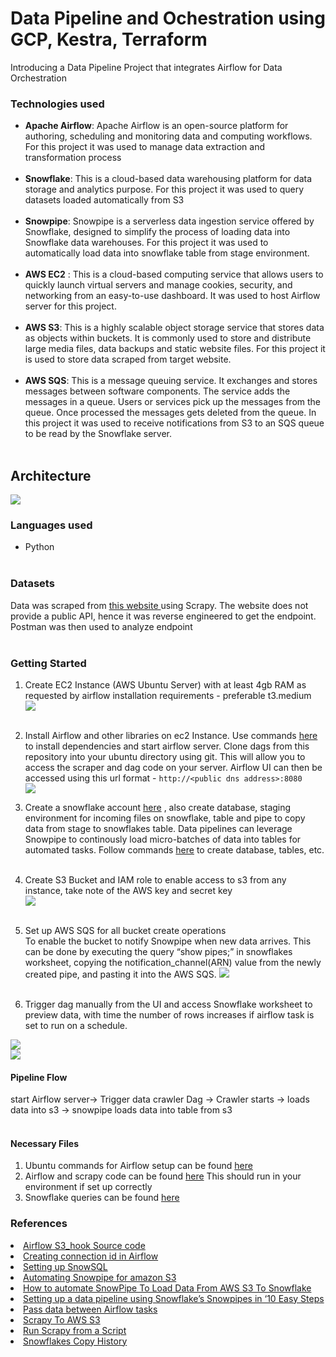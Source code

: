 # Data Pipeline and Ochestration using GCP, Kestra, Terraform
Introducing a Data Pipeline Project that integrates Airflow for Data Orchestration <br>

### Technologies used
- <b>Apache Airflow</b>: Apache Airflow is an open-source platform for authoring, scheduling and monitoring data and computing workflows. For this project it was used to manage data extraction and transformation process<br><br>
- <b>Snowflake</b>: This is a cloud-based data warehousing platform for data storage and analytics purpose. For this project it was used to query datasets loaded automatically from S3<br><br>
- <b>Snowpipe</b>:   Snowpipe is a serverless data ingestion service offered by Snowflake, designed to simplify the process of loading data into Snowflake data warehouses. For this project it was used to automatically load data into snowflake table from stage environment.<br><br>
- <b>AWS EC2</b> : This is a cloud-based computing service that allows users to quickly launch virtual servers and manage cookies, security, and networking from an easy-to-use dashboard. It was used to host Airflow server for this project.<br><br>
- <b>AWS S3</b>: This is a highly scalable object storage service that stores data as objects within buckets. It is commonly used to store and distribute large media files, data backups and static website files. For this project it is used to store data scraped from target website. <br><br>
- <b>AWS SQS</b>: This is a message queuing service. It exchanges and stores messages between software components. The service adds the messages in a queue. Users or services pick up the messages from the queue. Once processed the messages gets deleted from the queue. In this project it was used to receive notifications from S3 to an SQS queue to be read by the Snowflake server. <br><br>


## Architecture
<img src="readme_images/architecture.png">
<br>

### Languages used
- Python
<br><br>

### Datasets
Data was scraped from <a href="https://rewardsforjustice.net/index/?jsf=jet-engine:rewards-grid&tax=crime-category:1070%2C1071%2C1073%2C1072%2C1074">this website </a> using Scrapy.
The website does not provide a public API, hence it was reverse engineered to get the endpoint. Postman was then used to analyze endpoint <br><br>

### Getting Started
1. Create EC2 Instance (AWS Ubuntu Server) with at least 4gb RAM as requested by airflow installation requirements - preferable t3.medium<br>
<img src='readme_images/instance.png'><br><br>
    
2. Install Airflow and other libraries on ec2 Instance. Use commands <a href="https://github.com/priye-1/airflow_data_pipeline/blob/master/ubuntu_commands.sh">here</a> to install dependencies and start airflow server. Clone dags from this repository into your ubuntu directory using git. This will allow you to access the scraper and dag code on your server. Airflow UI can then be accessed using this url format - `http://<public dns address>:8080`<br>
<img src='readme_images/airflow.png'><br>

3. Create a snowflake account <a href="https://signup.snowflake.com/">here</a> , also create database, staging environment for incoming files on snowflake, table and pipe to copy data from stage to snowflakes table. Data pipelines can leverage Snowpipe to continously load micro-batches of data into tables for automated tasks. Follow commands <a href="https://github.com/priye-1/airflow_data_pipeline/blob/master/snowflakes_queries.sql">here</a> to create database, tables, etc.
<br><br>

4. Create S3 Bucket and IAM role to enable access to s3 from any instance, take note of the AWS key and secret key <br>
<img src='readme_images/s3.png'><br><br>

5. Set up AWS SQS for all bucket create operations<br> To enable the bucket to notify Snowpipe when new data arrives. This can be done by executing the query “show pipes;” in snowflakes worksheet, copying the notification_channel(ARN) value from the newly created pipe, and pasting it into the AWS SQS.
<img src='readme_images/event.png'><br><br>

6. Trigger dag manually from the UI and access Snowflake worksheet to preview data, with time the number of rows increases if airflow task is set to run on a schedule.<br>
<img src='readme_images/pipeline.png'>
<br>
<img src='readme_images/snowflakes.png'>
<br>

#### Pipeline Flow
start Airflow server-> Trigger data crawler Dag -> Crawler starts -> loads data into s3 ->   snowpipe loads data into table from s3 <br><br>

#### Necessary Files
1. Ubuntu commands for Airflow setup can be found <a href="https://github.com/priye-1/airflow_data_pipeline/blob/master/ubuntu_commands.sh">here</a>
2. Airflow and scrapy code can be found  <a href="https://github.com/priye-1/airflow_data_pipeline/tree/master/dags">here</a> This should run in your environment if set up correctly
3. Snowflake queries can be found <a href="https://github.com/priye-1/airflow_data_pipeline/blob/master/snowflakes_queries.sql">here</a>


### References
<li><a href="https://airflow.apache.org/docs/apache-airflow/1.10.4/_modules/airflow/hooks/S3_hook.html#S3Hook.check_for_key">Airflow S3_hook Source code</a></li>
<li><a href="https://towardsdatascience.com/apache-airflow-for-data-science-how-to-upload-files-to-amazon-s3-5bdf6fcb1cea">Creating connection id in Airflow</a></li>
<li><a href="https://docs.snowflake.com/en/user-guide/getting-started-tutorial-log-in">Setting up SnowSQL</a></li>
<li><a href="https://docs.snowflake.com/en/user-guide/data-load-snowpipe-auto-s3#step-2-create-the-iam-role-in-aws">Automating Snowpipe for amazon S3 </a></li>
<li><a href="https://medium.com/snowflake/how-to-automate-snowpipe-to-load-data-from-aws-s3-to-snowflake-1df7fcfc7a85">How to automate SnowPipe To Load Data From AWS S3 To Snowflake </a></li>
<li><a href="https://calogica.com/sql/snowflake/2019/04/04/snowpipes.html#8-create-the-snowpipe">Setting up a data pipeline using Snowflake’s Snowpipes in ‘10 Easy Steps</a></li>
<li><a href="https://docs.astronomer.io/learn/airflow-passing-data-between-tasks?tab=taskflow#example-dag-using-xcoms">Pass data between Airflow tasks</a></li>
<li><a href="https://scrapeops.io/python-scrapy-playbook/scrapy-save-aws-s3/">Scrapy To AWS S3</a></li>
<li><a href="https://docs.scrapy.org/en/latest/topics/practices.html#run-scrapy-from-a-script">Run Scrapy from a Script</a></li>
<li><a href="https://docs.snowflake.com/en/sql-reference/functions/copy_history">Snowflakes Copy History</a></li>